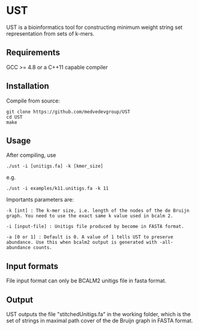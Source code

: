 # UST 

UST is a bioinformatics tool for constructing minimum weight string set representation from sets of k-mers.    
    
## Requirements

GCC >= 4.8 or a C++11 capable compiler

## Installation

Compile from source:

    git clone https://github.com/medvedevgroup/UST 
    cd UST
    make
    
## Usage

After compiling, use

    ./ust -i [unitigs.fa] -k [kmer_size] 
  
e.g.

    ./ust -i examples/k11.unitigs.fa -k 11 

Importants parameters are:

    -k [int] : The k-mer size, i.e. length of the nodes of the de Bruijn graph. You need to use the exact same k value used in bcalm 2.
    
    -i [input-file] : Unitigs file produced by become in FASTA format.    
	
    -a [0 or 1] : Default is 0. A value of 1 tells UST to preserve abundance. Use this when bcalm2 output is generated with -all-abundance counts.


## Input formats

File input format can only be BCALM2 unitigs file in fasta format. 
   
## Output

UST outputs the file "stitchedUnitigs.fa" in the working folder, which is the set of strings in maximal path cover of the de Bruijn graph in FASTA format.

